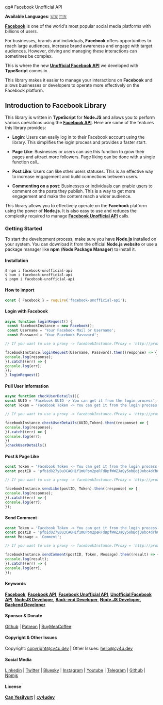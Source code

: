 qq# Facebook Unofficial API

**Available Languages**: [🇺🇸](https://cy4u.dev/Facebook-Unofficial-API/ "English") [🇹🇷](https://cy4u.dev/Facebook-Unofficial-API/tr "Turkish")

[**Facebook**](https://cy4u.dev/Facebook-Unofficial-API/ "Facebook") is one of the world's most popular social media platforms with billions of users.

For businesses, brands and individuals, **Facebook** offers opportunities to reach large audiences, increase brand awareness and engage with target audiences. However, driving and managing these interactions can sometimes be complex.

This is where the new [**Unofficial Facebook API**](https://cy4u.dev/Facebook-Unofficial-API/ "Unofficial Facebook API") we developed with **TypeScript** comes in.

This library makes it easier to manage your interactions on **Facebook** and allows businesses or developers to operate more effectively on the Facebook platform.

## Introduction to Facebook Library 

This library is written in **TypeScript** for **Node.JS** and allows you to perform various operations using the [**Facebook API**](https://cy4u.dev/Facebook-Unofficial-API/ "Facebook API"). Here are some of the features this library provides:

- **Login**: Users can easily log in to their Facebook account using the library. This simplifies the login process and provides a faster start.

- **Page Like**: Businesses or users can use this function to grow their pages and attract more followers. Page liking can be done with a single function call..

- **Post Like**: Users can like other users statuses. This is an effective way to increase engagement and build connections between users.

- **Commenting on a post**: Businesses or individuals can enable users to comment on the posts they publish. This is a way to get more engagement and make the content reach a wider audience.

This library allows you to effectively operate on the **Facebook** platform using the power of **Node.js**. It is also easy to use and reduces the complexity required to manage [**Facebook Unofficial API**](https://cy4u.dev/Facebook-Unofficial-API/ "Facebook Unofficial API") calls.

### Getting Started

To start the development process, make sure you have **Node.js** installed on your system. You can download it from the official **Node.js website** or use a package manager like **npm** (**Node Package Manager**) to install it.

#### Installation

```
$ npm i facebook-unofficial-api
$ bun i facebook-unofficial-api
$ pnpm i facebook-unofficial-api
```

#### How to import

```js
const { Facebook } = require('facebook-unofficial-api');
```


#### Login with Facebook

```js
async function loginRequest() {
 const facebookInstance = new Facebook();
 const Username = 'Your Facebook Mail or Username';
 const Password = 'Your Facebook Password';

// If you want to use a proxy -> facebookInstance.fProxy = 'http://proxy_username:proxy_password@proxy_ip:proxy_port'

facebookInstance.loginRequest(Username, Password).then((response) => {
console.log(response);
}).catch((err) => {
console.log(err);
});
} loginRequest()
```

#### Pull User Information

```js
async function checkUserDetails(){
const UUID = 'Facebook UUID -> You can get it from the login process';
const Token = 'Facebook Token -> You can get it from the login process';

// If you want to use a proxy -> facebookInstance.fProxy = 'http://proxy_username:proxy_password@proxy_ip:proxy_port'

facebookInstance.checkUserDetails(UUID,Token).then((response) => {
console.log(response);
}).catch((err) => {
console.log(err);
})
}checkUserDetails()
```

#### Post & Page Like

```js
const Token = 'Facebook Token -> You can get it from the login process';
const postID = 'pfbid027yBu3CAGH1f1mUPom2peRFdDpfWWZJaQy5obBojJobc4dYhuyY144maebMVnRCsBl';

// If you want to use a proxy -> facebookInstance.fProxy = 'http://proxy_username:proxy_password@proxy_ip:proxy_port'

facebookInstance.sendLike(postID, Token).then((response) => {
console.log(response);
}).catch((err) => {
console.log(err);
});
```

#### Send Comment

```js
const Token = 'Facebook Token -> You can get it from the login process';
const postID = 'pfbid027yBu3CAGH1f1mUPom2peRFdDpfWWZJaQy5obBojJobc4dYhuyY144maebMVnRCsBl';
const Message = 'Comment';

// If you want to use a proxy -> facebookInstance.fProxy = 'http://proxy_username:proxy_password@proxy_ip:proxy_port'

facebookInstance.sendComment(postID, Token, Message).then((result) => {
console.log(result);
}).catch((err) => {
console.log(err);
});
```

#### Keywords

[**Facebook**](https://cy4u.dev/Facebook-Unofficial-API/ "Facebook"), [**Facebook API**](https://cy4u.dev/Facebook-Unofficial-API/ "Facebook API"), [**Facebook Unofficial API**](https://cy4u.dev/Facebook-Unofficial-API/ "Facebook Unofficial API"), [**Unofficial Facebook API**](https://cy4u.dev/Facebook-Unofficial-API/ "Unofficial Facebook API"), [**NodeJS Developer**](https://cy4u.dev "NodeJS Developer"), [**Back-end Developer**](https://cy4u.dev "Back-end Developer"), [**Node.JS Developer**](https://cy4u.dev "Node.JS Developer"), [**Backend Developer**](https://cy4u.dev "Backend Developer")

#### Sponsor & Donate

[Github](https://github.com/sponsors/cy4udev "cy4udev github") | [Patreon](https://patreon.com/cy4udev "cy4udev patreon") | [BuyMeaCoffee](https://www.buymeacoffee.com/cy4udev "cy4udev BuyMeaCoffee")

#### Copyright & Other Issues

Copyright: [copyright@cy4u.dev](mailto:copyright@cy4u.dev "copyright@cy4u.dev") | Other Issues: [hello@cy4u.dev](mailto:hello@cy4u.dev "hello@cy4u.dev")

#### Social Media

[Linkedin](https://www.linkedin.com/company/cy4udev/ "cy4udev linkedin") | [Twitter](https://twitter.com/cy4udev "cy4udev twitter") | [Bluesky](https://bsky.app/profile/cy4u.dev "cy4udev bluesky") | [Instagram](https://instagram.com/cy4udev "cy4udev instagram") | [Youtube](https://www.youtube.com/@cy4udev "cy4udev youtube") | [Telegram](https://t.me/cy4udev "cy4udev telegram") | [Github](https://github.com/cy4udev "cy4udev github") | [Npmjs](https://www.npmjs.com/~cy4udev "cy4udev npmjs")

#### License

[**Can Yesilyurt**](https://canyesilyurt.com "Can Yesilyurt") | [**cy4udev**](https://cy4u.dev "cy4udev")

